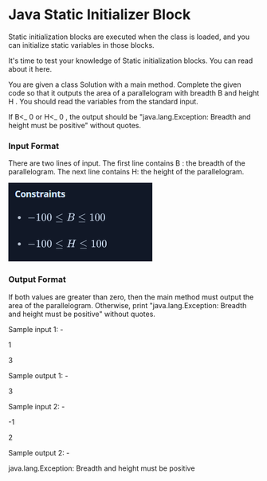 # Java Static Initializer Block

Static initialization blocks are executed when the class is loaded, and you can initialize static variables in those blocks.

It's time to test your knowledge of Static initialization blocks. You can read about it here.

You are given a class Solution with a main method. Complete the given code so that it outputs the area of a parallelogram with breadth B and height H . You should read the variables from the standard input.

If B<_ 0 or H<_ 0  , the output should be "java.lang.Exception: Breadth and height must be positive" without quotes.

### Input Format

There are two lines of input. The first line contains B : the breadth of the parallelogram. The next line contains H: the height of the parallelogram.

![img.png](img.png)

### Output Format

If both values are greater than zero, then the main method must output the area of the parallelogram. Otherwise, print "java.lang.Exception: Breadth and height must be positive" without quotes.

Sample input 1: -

1

3

Sample output 1: -

3

Sample input 2: -

-1

2

Sample output 2: -

java.lang.Exception: Breadth and height must be positive